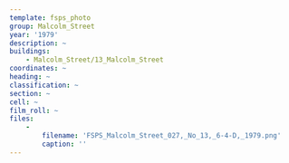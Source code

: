 ```yaml
---
template: fsps_photo
group: Malcolm_Street
year: '1979'
description: ~
buildings:
    - Malcolm_Street/13_Malcolm_Street
coordinates: ~
heading: ~
classification: ~
section: ~
cell: ~
film_roll: ~
files:
    -
        filename: 'FSPS_Malcolm_Street_027,_No_13,_6-4-D,_1979.png'
        caption: ''
---
```


